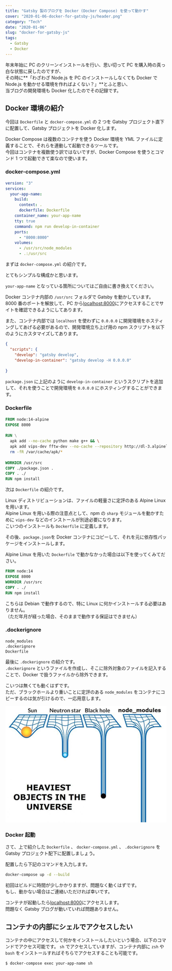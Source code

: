 ```yaml
---
title: "Gatsby 製のブログを Docker (Docker Compose) を使って動かす"
cover: "2020-01-06-docker-for-gatsby-js/header.png"
category: "Tech"
date: "2020-01-06"
slug: "docker-for-gatsby-js"
tags:
  - Gatsby
  - Docker
---
```


年末年始に PC のクリーンインストールを行い、思い切って PC を購入時の真っ白な状態に戻したのですが、  
その時に**「わざわざ Node.js を PC のインストールしなくても Docker で Node.js を動かせる環境を作ればよくない？」**とふと思い、  
当ブログの開発環境も Docker 化したのでその記録です。

## Docker 環境の紹介

今回は `Dockerfile` と `docker-compose.yml` の 2 つを Gatsby プロジェクト直下に配置して、Gatsby プロジェクトを Docker 化します。

Docker Compose は複数のコンテナを使う Docker 環境を YML ファイルに定義することで、それらを連動して起動できるツールです。  
今回はコンテナを複数使う訳ではないですが、Docker Compose を使うとコマンド 1 つで起動できて楽なので使います。

### docker-compose.yml

```yml
version: "3"
services:
  your-app-name:
    build:
      context: .
      dockerfile: Dockerfile
    container_name: your-app-name
    tty: true
    command: npm run develop-in-container
    ports:
      - "8000:8000"
    volumes:
      - /usr/src/node_modules
      - .:/usr/src
```

まずは `docker-compose.yml` の紹介です。

とてもシンプルな構成かと思います。

`your-app-name` となっている箇所についてはご自由に書き換えてください。

Docker コンテナ内部の `/usr/src` フォルダで Gatsby を動かしています。  
8000 番のポートを解放して、PC から[localhost:8000](http://localhost:8000)にアクセスすることでサイトを確認できるようにしてあります。

また、コンテナ内部では `localhost` を使わずに `0.0.0.0` に開発環境をホスティングしてあげる必要があるので、開発環境立ち上げ用の npm スクリプトを以下のようにカスタマイズしてあります。

```json
{
  "scripts": {
    "develop": "gatsby develop",
    "develop-in-container": "gatsby develop -H 0.0.0.0"

}
```

`package.json` に上記のように `develop-in-container` というスクリプトを追加して、それを使うことで開発環境を `0.0.0.0` にホスティングすることができます。

### Dockerfile

```Dockerfile
FROM node:14-alpine
EXPOSE 8000

RUN \
  apk add --no-cache python make g++ && \
  apk add vips-dev fftw-dev --no-cache --repository http://dl-3.alpinelinux.org/alpine/edge/community --repository http://dl-3.alpinelinux.org/alpine/edge/main && \
  rm -fR /var/cache/apk/*

WORKDIR /usr/src
COPY ./package.json .
COPY . ./
RUN npm install
```

次は `Dockerfile` の紹介です。

Linux ディストリビューションは、ファイルの軽量さに定評のある Alpine Linux を用います。  
Alpine Linux を用いる際の注意点として、npm の `sharp` モジュールを動かすために `vips-dev` などのインストールが別途必要になります。  
こいつのインストールも `Dockerfile` に定義します。

その後、`package.json`を Docker コンテナにコピーして、それを元に依存性パッケージをインストールします。

Alpine Linux を用いた `Dockerfile` で動かなかった場合は以下を使ってくみてださい。

```Dockerfile
FROM node:14
EXPOSE 8000
WORKDIR /usr/src
COPY . ./
RUN npm install
```

こちらは Debian で動作するので、特に Linux に何かインストールする必要はありません。  
（ただ年月が経った場合、そのままで動作する保証はできません）

### .dockerignore

```
node_modules
.dockerignore
Dockerfile
```

最後に `.dockerignore` の紹介です。  
`.dockerignore` というファイルを作成し、そこに除外対象のファイルを記入することで、Docker で扱うファイルから除外できます。

こいつは無くても動くはずです。  
ただ、ブラックホールより重いことに定評のある `node_modules` をコンテナにコピーするのは気が引けるので、一応用意します。

![heaviest_objects_in_the_universe](./heaviest_objects_in_the_universe.jpg)

### Docker 起動

さて、上で紹介した `Dockerfile` 、 `docker-compose.yml` 、 `.dockerignore` を Gatsby プロジェクト配下に配置しましょう。

配置したら下記のコマンドを入力します。

```bash
docker-compose up -d --build
```

初回はビルドに時間が少しかかりますが、問題なく動くはずです。  
もし、動かない場合はご連絡いただければ幸いです。

コンテナが起動したら[localhost:8000](http://localhost:8000)にアクセスします。  
問題なく Gatsby ブログが動いていれば問題ありません。

## コンテナの内部にシェルでアクセスしたい

コンテナの中にアクセスして何かをインストールしたいという場合、以下のコマンドでアクセス可能です。
`sh` でアクセスしていますが、コンテナ内部に `zsh` や `bash` をインストールすればそちらでアクセスすることも可能です。

```bash
$ docker-compose exec your-app-name sh
```
